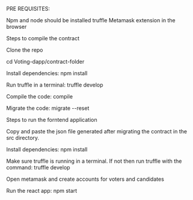 PRE REQUISITES:

Npm and node should be installed
truffle
Metamask extension in the browser

Steps to compile the contract

Clone the repo

cd Voting-dapp/contract-folder

Install dependencies: npm install

Run truffle in a terminal: truffle develop

Compile the code: compile

Migrate the code: migrate --reset

Steps to run the forntend application

Copy and paste the json file generated after migrating the contract in the src directory.

Install dependencies: npm install

Make sure truffle is running in a terminal. If not then run truffle with the command: truffle develop

Open metamask and create accounts for voters and candidates

Run the react app: npm start
